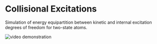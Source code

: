 # Collisional Excitations

Simulation of energy equipartition between kinetic and internal excitation degrees of freedom for two-state atoms.

![video demonstration](demo.gif)
